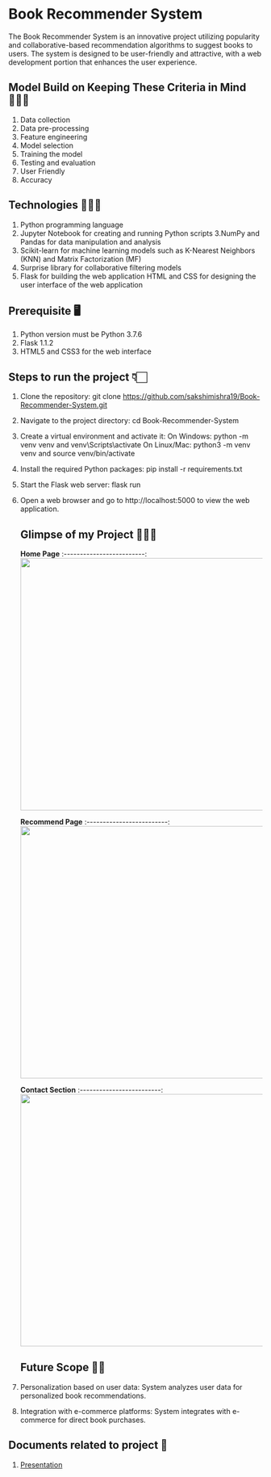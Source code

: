 # Book Recommender System
The Book Recommender System is an innovative project utilizing popularity and collaborative-based recommendation algorithms to suggest books to users. The system is designed to be user-friendly and attractive, with a web development portion that enhances the user experience.

## Model Build on Keeping These Criteria in Mind 👩🏻‍💻

1. Data collection
2. Data pre-processing
3. Feature engineering
4. Model selection
5. Training the model
6. Testing and evaluation
7. User Friendly
8. Accuracy

## Technologies 👩🏻‍💻

1. Python programming language
2. Jupyter Notebook for creating and running Python scripts
3.NumPy and Pandas for data manipulation and analysis
4. Scikit-learn for machine learning models such as K-Nearest Neighbors (KNN) and Matrix Factorization (MF)
5. Surprise library for collaborative filtering models
6. Flask for building the web application
HTML and CSS for designing the user interface of the web application

## Prerequisite 🖥
1. Python version must be Python 3.7.6
2. Flask 1.1.2 
3. HTML5 and CSS3 for the web interface
## Steps to run the project 👇🏻
1. Clone the repository: git clone https://github.com/sakshimishra19/Book-Recommender-System.git
2. Navigate to the project directory: cd Book-Recommender-System
3. Create a virtual environment and activate it:
    On Windows: python -m venv venv and venv\Scripts\activate
    On Linux/Mac: python3 -m venv venv and source venv/bin/activate
4. Install the required Python packages: pip install -r requirements.txt
5. Start the Flask web server: flask run
6. Open a web browser and go to http://localhost:5000 to view the 
    web application.
    
    ## Glimpse of my Project 💁🏻‍♀️
   **Home Page** 
    :-------------------------:
    <img width="500" alt="" src="https://user-images.githubusercontent.com/102748498/224742760-11a68e88-64d3-444c-9c9c-83b1643b945e.png">
     
     
   **Recommend Page**
   :-------------------------:
    <img width="500" alt="" src="https://user-images.githubusercontent.com/102748498/224741781-d4c46be2-3247-4b45-bcca-3611c2e9df89.png">
    
    
    
   **Contact Section** 
    :-------------------------:
    <img width="500" alt="" src="https://user-images.githubusercontent.com/102748498/224742110-c5fdbace-afeb-46f3-9744-7647ae2aa213.png">
    
    ## Future Scope 🕵️‍♀️

1. Personalization based on user data: 
   System analyzes user data for personalized book recommendations.
2. Integration with e-commerce platforms: 
   System integrates with e-commerce for direct book purchases.


## Documents related to project 📑


1. [Presentation](https://docs.google.com/presentation/d/1CkF9lDq33V_0XA_PyUfcoAfGddb2DU_0uq_RgZD7dPY/edit?usp=sharing)

